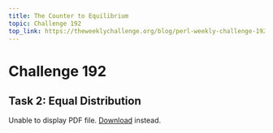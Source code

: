 ```yaml
---
title: The Counter to Equilibrium
topic: Challenge 192
top_link: https://theweeklychallenge.org/blog/perl-weekly-challenge-192
---
```


# Challenge 192
## Task 2: Equal Distribution

<object data="{{ site.url | relative_url }}/content/2022-11-24-ch-192.pdf" width="1000" height="1000" type="application/pdf">
<p>Unable to display PDF file. <a href="{{ site.url | relative_url
}}/content/2022-11-24-ch-192.pdf">Download</a> instead.</p>
</object>
